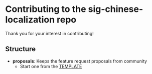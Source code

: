 # Contributing to the sig-chinese-localization repo

Thank you for your interest in contributing!


## Structure
* **proposals**: Keeps the feature request proposals from community
    * Start one from the [TEMPLATE](./proposals/TEMPLATE.md)
